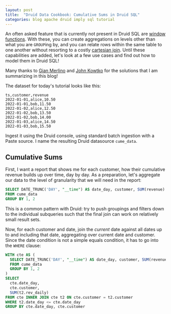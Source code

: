 ```yaml
---
layout: post
title:  "Druid Data Cookbook: Cumulative Sums in Druid SQL"
categories: blog apache druid imply sql tutorial
---
```


An often asked feature that is currently not present in Druid SQL are [window functions](https://www.sqltutorial.org/sql-window-functions/). With these, you can create aggregations on levels other than what you are `GROUP`ing by, and you can relate rows within the same table to one another without resorting to a costly [cartesian join](https://en.wikipedia.org/wiki/Join_(SQL)#Cross_join). Until these capabilities are added, let's look at a few use cases and find out how to model them in Druid SQL!

Many thanks to [Gian Merlino](https://www.linkedin.com/in/gianmerlino/) and [John Kowtko](https://www.linkedin.com/in/jkowtko/) for the solutions that I am summarizing in this blog!

The dataset for today's tutorial looks like this:

```
ts,customer,revenue
2022-01-01,alice,10.50
2022-01-01,bob,11.50
2022-01-02,alice,12.50
2022-01-02,bob,13.50
2022-01-02,bob,14.00
2022-01-03,alice,14.50
2022-01-03,bob,15.50
```

Ingest it using the Druid console, using standard batch ingestion with a Paste source. I name the resulting Druid datasource `cume_data`.

## Cumulative Sums

First, I want a report that shows me for each customer, how their cumulative revenue builds up over time, day by day. As a preparation, let's aggregate our data to the level of granularity that we will need in the report:

```sql
SELECT DATE_TRUNC('DAY', "__time") AS date_day, customer, SUM(revenue) AS rev_daily
FROM cume_data
GROUP BY 1, 2
```

This is a common pattern with Druid: try to push groupings and filters down to the individual subqueries such that the final join can work on relatively small result sets.

Now, for each customer and date, join the _current_ date against all dates up to and including that date, aggregating over current date and customer. Since the date condition is not a simple equals condition, it has to go into the `WHERE` clause: 

```sql
WITH cte AS (
  SELECT DATE_TRUNC('DAY', "__time") AS date_day, customer, SUM(revenue) AS rev_daily
  FROM cume_data
  GROUP BY 1, 2
)
SELECT
  cte.date_day,
  cte.customer,
  SUM(t2.rev_daily)
FROM cte INNER JOIN cte t2 ON cte.customer = t2.customer
WHERE t2.date_day <= cte.date_day
GROUP BY cte.date_day, cte.customer
```

